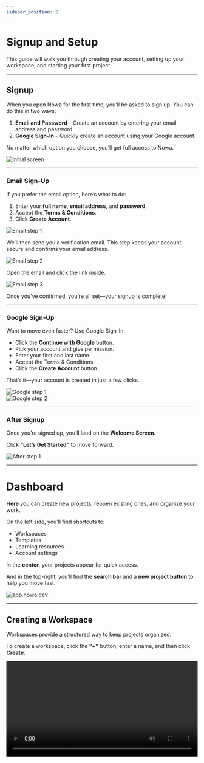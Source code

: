 ```yaml
---
sidebar_position: 2
---
```


# Signup and Setup

This guide will walk you through creating your account, setting up your workspace, and starting your first project.

---

## Signup  

When you open Nowa for the first time, you’ll be asked to sign up. You can do this in two ways:

1. **Email and Password** – Create an account by entering your email address and password.  
2. **Google Sign-In** – Quickly create an account using your Google account.  

No matter which option you choose, you’ll get full access to Nowa.  

![Initial screen](/img/signup/1.png)

---

### Email Sign-Up

If you prefer the email option, here’s what to do:  

1. Enter your **full name**, **email address**, and **password**.  
2. Accept the **Terms & Conditions**.  
3. Click **Create Account**.  

![Email step 1](/img/signup/email/1.jpg)  

We’ll then send you a verification email. This step keeps your account secure and confirms your email address.  

![Email step 2](/img/signup/email/2.jpg)   

Open the email and click the link inside.   

![Email step 3](/img/signup/email/3.png)  

Once you’ve confirmed, you’re all set—your signup is complete!

---

### Google Sign-Up

Want to move even faster? Use Google Sign-In.  

- Click the **Continue with Google** button.  
- Pick your account and give permission.  
- Enter your first and last name.  
- Accept the Terms & Conditions.  
- Click the **Create Account** button.  

That’s it—your account is created in just a few clicks.  

![Google step 1](/img/signup/google/1.png)  
![Google step 2](/img/signup/google/2.jpg)  

---

### After Signup

Once you’re signed up, you’ll land on the **Welcome Screen**.  

Click **"Let’s Get Started"** to move forward.  

![After step 1](/img/signup/after/1.png)  

---

# Dashboard  
 
**Here** you can create new projects, reopen existing ones, and organize your work.  

On the left side, you’ll find shortcuts to:  
- Workspaces  
- Templates  
- Learning resources  
- Account settings  

In the **center**, your projects appear for quick access.  

And in the top-right, you’ll find the **search bar** and a **new project button** to help you move fast.  

![app.nowa.dev](/img/app.png)  

---

## Creating a Workspace  

Workspaces provide a structured way to keep projects organized.

To create a workspace, click the **“+”** button, enter a name, and then click **Create**.

<video src="/videos/getting-started/createworkspace.webm" controls width="100%" />  

---

# Projects: Local or Cloud?  

When you start a new project, you can choose between **local** or **cloud** project.  

Not sure which one to pick?  
Here’s a quick overview.  

---

## Cloud Development  

Cloud projects are stored online.  
This means you can:  
- Access them anywhere.  
- Share them with your team easily.  
- Move faster when collaboration is important.  

**How to create a Cloud Project:**  

1. Click the yellow **New Cloud Project** button.  
2. Select **New Cloud Project** from the list.  
3. Enter a **project name**.  
4. Click **Create**.  

<video src="/videos/getting-started/create-cloud.webm" controls width="100%" />  

---

## Local Development  

Local projects are stored only on your computer.  

This option is great if you want to:  
- Work offline.  
- Keep your data private.  
- Test things in a safe, controlled way.  

👉 For a detailed guide, see [Creating Local Projects](..\local-project-simulator\createlocalproject.md).  

---
